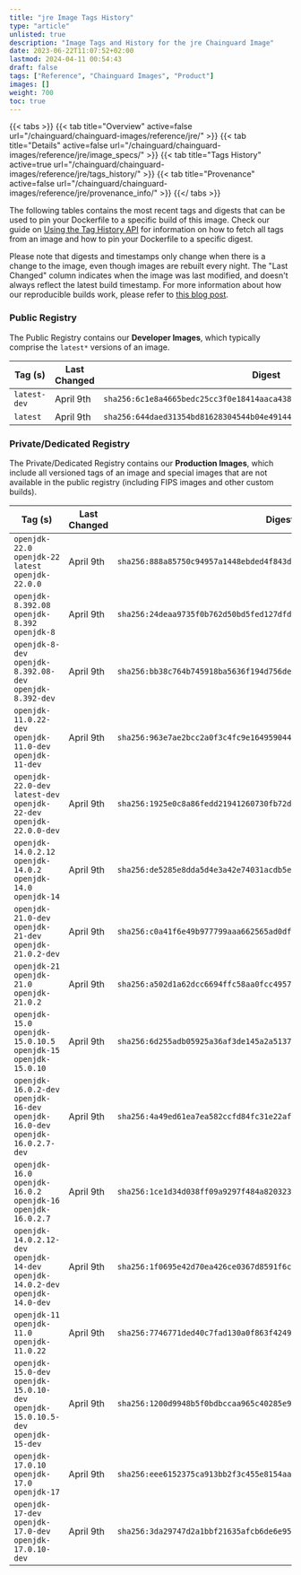 ```yaml
---
title: "jre Image Tags History"
type: "article"
unlisted: true
description: "Image Tags and History for the jre Chainguard Image"
date: 2023-06-22T11:07:52+02:00
lastmod: 2024-04-11 00:54:43
draft: false
tags: ["Reference", "Chainguard Images", "Product"]
images: []
weight: 700
toc: true
---
```


{{< tabs >}}
{{< tab title="Overview" active=false url="/chainguard/chainguard-images/reference/jre/" >}}
{{< tab title="Details" active=false url="/chainguard/chainguard-images/reference/jre/image_specs/" >}}
{{< tab title="Tags History" active=true url="/chainguard/chainguard-images/reference/jre/tags_history/" >}}
{{< tab title="Provenance" active=false url="/chainguard/chainguard-images/reference/jre/provenance_info/" >}}
{{</ tabs >}}

The following tables contains the most recent tags and digests that can be used to pin your Dockerfile to a specific build of this image. Check our guide on [Using the Tag History API](/chainguard/chainguard-images/using-the-tag-history-api/) for information on how to fetch all tags from an image and how to pin your Dockerfile to a specific digest.

Please note that digests and timestamps only change when there is a change to the image, even though images are rebuilt every night. The "Last Changed" column indicates when the image was last modified, and doesn't always reflect the latest build timestamp. For more information about how our reproducible builds work, please refer to [this blog post](https://www.chainguard.dev/unchained/reproducing-chainguards-reproducible-image-builds).

### Public Registry
The Public Registry contains our **Developer Images**, which typically comprise the `latest*` versions of an image.

| Tag (s)       | Last Changed | Digest                                                                    |
|---------------|--------------|---------------------------------------------------------------------------|
|  `latest-dev` | April 9th    | `sha256:6c1e8a4665bedc25cc3f0e18414aaca438d16933ddefc8e2fd1319c8c07c1f62` |
|  `latest`     | April 9th    | `sha256:644daed31354bd81628304544b04e491449f88b0dc10297921e20a903533efdc` |


### Private/Dedicated Registry
The Private/Dedicated Registry contains our **Production Images**, which include all versioned tags of an image and special images that are not available in the public registry (including FIPS images and other custom builds).

| Tag (s)                                                                            | Last Changed | Digest                                                                    |
|------------------------------------------------------------------------------------|--------------|---------------------------------------------------------------------------|
|  `openjdk-22.0` `openjdk-22` `latest` `openjdk-22.0.0`                             | April 9th    | `sha256:888a85750c94957a1448ebded4f843d876aef1446225411c607014c93bd8c149` |
|  `openjdk-8.392.08` `openjdk-8.392` `openjdk-8`                                    | April 9th    | `sha256:24deaa9735f0b762d50bd5fed127dfd48e50a110d7de6b5970cb32732ac9f9a1` |
|  `openjdk-8-dev` `openjdk-8.392.08-dev` `openjdk-8.392-dev`                        | April 9th    | `sha256:bb38c764b745918ba5636f194d756deae8668de76752cf0cc47bdc5099164e74` |
|  `openjdk-11.0.22-dev` `openjdk-11.0-dev` `openjdk-11-dev`                         | April 9th    | `sha256:963e7ae2bcc2a0f3c4fc9e1649590440c64fc83610d6121129b44785ba2bfdd8` |
|  `openjdk-22.0-dev` `latest-dev` `openjdk-22-dev` `openjdk-22.0.0-dev`             | April 9th    | `sha256:1925e0c8a86fedd21941260730fb72dc02965e3ed61baeef0ea0b5308221208a` |
|  `openjdk-14.0.2.12` `openjdk-14.0.2` `openjdk-14.0` `openjdk-14`                  | April 9th    | `sha256:de5285e8dda5d4e3a42e74031acdb5e0a57a61dc8237ce8f0ddc6a4eb8216444` |
|  `openjdk-21.0-dev` `openjdk-21-dev` `openjdk-21.0.2-dev`                          | April 9th    | `sha256:c0a41f6e49b977799aaa662565ad0dfb58c1a55a18f8f5ce75f41086c597f28a` |
|  `openjdk-21` `openjdk-21.0` `openjdk-21.0.2`                                      | April 9th    | `sha256:a502d1a62dcc6694ffc58aa0fcc495717e33e513817390a0428780a1ffb75452` |
|  `openjdk-15.0` `openjdk-15.0.10.5` `openjdk-15` `openjdk-15.0.10`                 | April 9th    | `sha256:6d255adb05925a36af3de145a2a5137ec94af1f965299d4a2d80db9508599a2b` |
|  `openjdk-16.0.2-dev` `openjdk-16-dev` `openjdk-16.0-dev` `openjdk-16.0.2.7-dev`   | April 9th    | `sha256:4a49ed61ea7ea582ccfd84fc31e22af1aedfdd698f431576858b419fb52b924b` |
|  `openjdk-16.0` `openjdk-16.0.2` `openjdk-16` `openjdk-16.0.2.7`                   | April 9th    | `sha256:1ce1d34d038ff09a9297f484a8203230cca7e55624aa654425ea4bded467f7c7` |
|  `openjdk-14.0.2.12-dev` `openjdk-14-dev` `openjdk-14.0.2-dev` `openjdk-14.0-dev`  | April 9th    | `sha256:1f0695e42d70ea426ce0367d8591f6c210db361ef9ecf80f97cb5361a5dcfd76` |
|  `openjdk-11` `openjdk-11.0` `openjdk-11.0.22`                                     | April 9th    | `sha256:7746771ded40c7fad130a0f863f42496686d1f67200122857d7687d65b548668` |
|  `openjdk-15.0-dev` `openjdk-15.0.10-dev` `openjdk-15.0.10.5-dev` `openjdk-15-dev` | April 9th    | `sha256:1200d9948b5f0bdbccaa965c40285e94ffd066965feee57bdae3e7289f7c544c` |
|  `openjdk-17.0.10` `openjdk-17.0` `openjdk-17`                                     | April 9th    | `sha256:eee6152375ca913bb2f3c455e8154aa8f3fb9ca44f953e2bf83902072de541ff` |
|  `openjdk-17-dev` `openjdk-17.0-dev` `openjdk-17.0.10-dev`                         | April 9th    | `sha256:3da29747d2a1bbf21635afcb6de6e9503c9b25d2a05365824972f863fe88dadc` |

